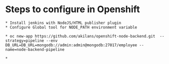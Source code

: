 # Steps to configure in Openshift

    * Install jenkins with NodeJS/HTML publisher plugin
    * Configure Global tool for NODE_PATH environment variable

    * oc new-app https://github.com/akilans/openshift-node-backend.git  --strategy=pipeline --env DB_URL=DB_URL=mongodb://admin:admin@mongodb:27017/employee --name=node-backend-pipeline

    * 